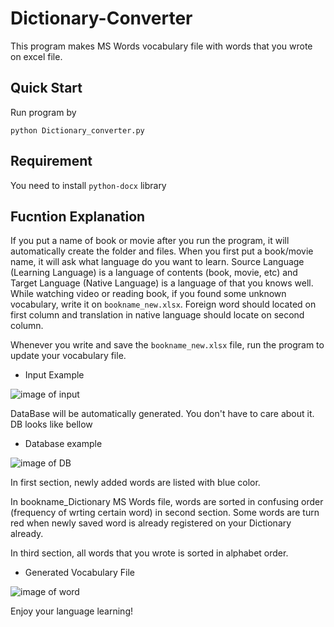 # Dictionary-Converter

This program makes MS Words vocabulary file with words that you wrote on excel file.

## Quick Start
Run program by
```console
python Dictionary_converter.py
```

## Requirement
You need to install `python-docx` library

## Fucntion Explanation
If you put a name of book or movie after you run the program, it will automatically create the folder and files. When you first put a book/movie name, it will ask what language do you want to learn. Source Language (Learning Language) is a language of contents (book, movie, etc) and Target Language (Native Language) is a language of that you knows well. 
While watching video or reading book, if you found some unknown vocabulary, write it on `bookname_new.xlsx`.
Foreign word should located on first column and translation in native language should locate on second column.

Whenever you write and save the `bookname_new.xlsx` file, run the program to update your vocabulary file.

* Input Example

![image of input](https://github.com/fenneccat/Dictionary-Converter/blob/master/images/new_data.JPG)

DataBase will be automatically generated. You don't have to care about it. DB looks like bellow
* Database example

![image of DB](https://github.com/fenneccat/Dictionary-Converter/blob/master/images/DB.JPG)

In first section, newly added words are listed with blue color.

In bookname_Dictionary MS Words file, words are sorted in confusing order (frequency of wrting certain word) in second section.
Some words are turn red when newly saved word is already registered on your Dictionary already.

In third section, all words that you wrote is sorted in alphabet order.

* Generated Vocabulary File

![image of word](https://github.com/fenneccat/Dictionary-Converter/blob/master/images/screen.JPG)

Enjoy your language learning!
